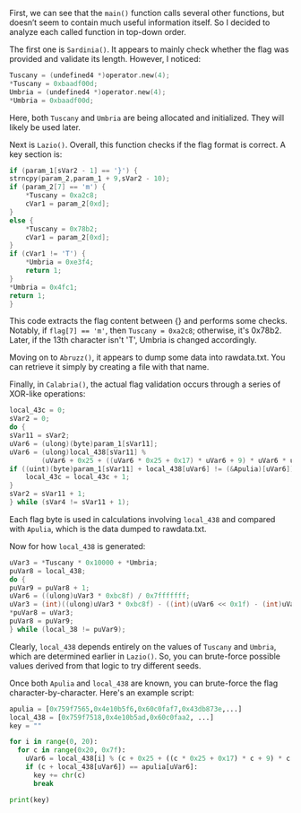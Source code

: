 First, we can see that the ```main()``` function calls several other functions, but doesn’t seem to contain much useful information itself. So I decided to analyze each called function in top-down order.

The first one is ```Sardinia()```. It appears to mainly check whether the flag was provided and validate its length. However, I noticed:

```C
Tuscany = (undefined4 *)operator.new(4);
*Tuscany = 0xbaadf00d;
Umbria = (undefined4 *)operator.new(4);
*Umbria = 0xbaadf00d;
```

Here, both ```Tuscany``` and ```Umbria``` are being allocated and initialized. They will likely be used later.

Next is ```Lazio()```. Overall, this function checks if the flag format is correct. A key section is:

```C
if (param_1[sVar2 - 1] == '}') {
strncpy(param_2,param_1 + 9,sVar2 - 10);
if (param_2[7] == 'm') {
    *Tuscany = 0xa2c8;
    cVar1 = param_2[0xd];
}
else {
    *Tuscany = 0x78b2;
    cVar1 = param_2[0xd];
}
if (cVar1 != 'T') {
    *Umbria = 0xe3f4;
    return 1;
}
*Umbria = 0x4fc1;
return 1;
}
```

This code extracts the flag content between {} and performs some checks. Notably, if ```flag[7] == 'm'```, then ```Tuscany = 0xa2c8```; otherwise, it's 0x78b2. Later, if the 13th character isn't 'T', Umbria is changed accordingly.

Moving on to ```Abruzz()```, it appears to dump some data into rawdata.txt. You can retrieve it simply by creating a file with that name.


Finally, in ```Calabria()```, the actual flag validation occurs through a series of XOR-like operations:

```C
local_43c = 0;
sVar2 = 0;
do {
sVar11 = sVar2;
uVar6 = (ulong)(byte)param_1[sVar11];
uVar6 = (ulong)local_438[sVar11] %
        (uVar6 + 0x25 + ((uVar6 * 0x25 + 0x17) * uVar6 + 9) * uVar6 * uVar6) & 0xff;
if ((uint)(byte)param_1[sVar11] + local_438[uVar6] != (&Apulia)[uVar6]) {
    local_43c = local_43c + 1;
}
sVar2 = sVar11 + 1;
} while (sVar4 != sVar11 + 1);
```

Each flag byte is used in calculations involving ```local_438``` and compared with ```Apulia```, which is the data dumped to rawdata.txt.

Now for how ```local_438``` is generated:

```C
uVar3 = *Tuscany * 0x10000 + *Umbria;
puVar8 = local_438;
do {
puVar9 = puVar8 + 1;
uVar6 = ((ulong)uVar3 * 0xbc8f) / 0x7fffffff;
uVar3 = (int)((ulong)uVar3 * 0xbc8f) - ((int)(uVar6 << 0x1f) - (int)uVar6);
*puVar8 = uVar3;
puVar8 = puVar9;
} while (local_38 != puVar9);
```

Clearly, ```local_438``` depends entirely on the values of ```Tuscany``` and ```Umbria```, which are determined earlier in ```Lazio()```. So, you can brute-force possible values derived from that logic to try different seeds.

Once both ```Apulia``` and ```local_438``` are known, you can brute-force the flag character-by-character. Here's an example script:

```python
apulia = [0x759f7565,0x4e10b5f6,0x60c0faf7,0x43db873e,...]
local_438 = [0x759f7518,0x4e10b5ad,0x60c0faa2, ...]
key = ""

for i in range(0, 20):
  for c in range(0x20, 0x7f):
    uVar6 = local_438[i] % (c + 0x25 + ((c * 0x25 + 0x17) * c + 9) * c  * c) & 0xff
    if (c + local_438[uVar6]) == apulia[uVar6]:
      key += chr(c)
      break

print(key)
```